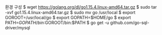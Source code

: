 환경 구성
$ wget https://golang.org/dl/go1.15.4.linux-amd64.tar.gz
$ sudo tar -xvf go1.15.4.linux-amd64.tar.gz
$ sudo mv go /usr/local
$ export GOROOT=/usr/local/go
$ export GOPATH=$HOME/go
$ export PATH=$GOPATH/bin:$GOROOT/bin:$PATH
$ go get -u github.com/go-sql-driver/mysql
